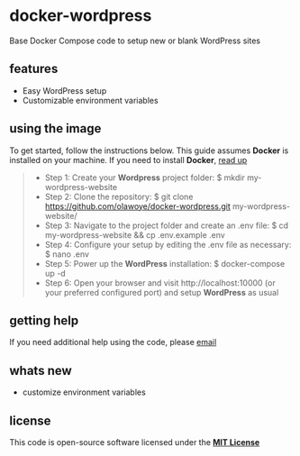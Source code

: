 # docker-wordpress
Base Docker Compose code to setup new or blank WordPress sites

## features
- Easy WordPress setup
- Customizable environment variables

## using the image
To get started, follow the instructions below. This guide assumes **Docker** is installed on your machine. If you need to install **Docker**, [read up](https://docs.docker.com/get-docker/)

> * Step 1: Create your **Wordpress** project folder: $ mkdir my-wordpress-website
> * Step 2: Clone the repository: $ git clone https://github.com/olawoye/docker-wordpress.git my-wordpress-website/
> * Step 3: Navigate to the project folder and create an .env file: $ cd my-wordpress-website && cp .env.example .env
> * Step 4: Configure your setup by editing the .env file as necessary: $ nano .env
> * Step 5: Power up the **WordPress** installation: $ docker-compose up -d
> * Step 6: Open your browser and visit http://localhost:10000 (or your preferred configured port) and setup **WordPress** as usual


## getting help
If you need additional help using the code, please [email](private_bj@yahoo.com)

## whats new
- customize environment variables

## license
This code is open-source software licensed under the [**MIT License**](https://www.mit.edu/~amini/LICENSE.md)
